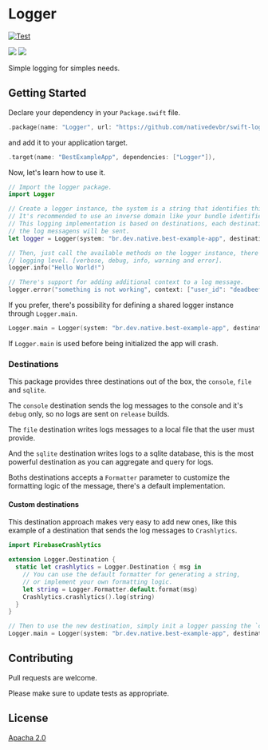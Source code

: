 # Logger
[![Test](https://github.com/nativedevbr/swift-log/actions/workflows/test.yml/badge.svg)](https://github.com/nativedevbr/swift-log/actions/workflows/test.yml)

[![](https://img.shields.io/endpoint?url=https%3A%2F%2Fswiftpackageindex.com%2Fapi%2Fpackages%2Fnativedevbr%2Fswift-log%2Fbadge%3Ftype%3Dswift-versions)](https://swiftpackageindex.com/nativedevbr/swift-log)
[![](https://img.shields.io/endpoint?url=https%3A%2F%2Fswiftpackageindex.com%2Fapi%2Fpackages%2Fnativedevbr%2Fswift-log%2Fbadge%3Ftype%3Dplatforms)](https://swiftpackageindex.com/nativedevbr/swift-log)

Simple logging for simples needs.

## Getting Started

Declare your dependency in your `Package.swift` file.

```swift
.package(name: "Logger", url: "https://github.com/nativedevbr/swift-log.git", from: "0.1.0"),
```
 and add it to your application target.
 
 ```swift
 .target(name: "BestExampleApp", dependencies: ["Logger"]),
 ```

Now, let's learn how to use it.

```swift
// Import the logger package.
import Logger

// Create a logger instance, the system is a string that identifies this logging instance.
// It's recommended to use an inverse domain like your bundle identifier.
// This logging implementation is based on destinations, each destination represent a place where
// the log messagens will be sent.
let logger = Logger(system: "br.dev.native.best-example-app", destinations: [.console(), .file(url: URL(...)])

// Then, just call the available methods on the logger instance, there is one method for each
// logging level. [verbose, debug, info, warning and error].
logger.info("Hello World!")

// There's support for adding additional context to a log message.
logger.error("something is not working", context: ["user_id": "deadbeef"])
```

If you prefer, there's possibility for defining a shared logger instance through `Logger.main`.

```swift
Logger.main = Logger(system: "br.dev.native.best-example-app", destinations: [.console(), .file(url: URL(...)])
```

If `Logger.main` is used before being initialized the app will crash. 

### Destinations

This package provides three destinations out of the box, the `console`, `file` and `sqlite`.

The `console` destination sends the log messages to the console and it's `debug` only, so no logs are sent on `release` builds.

The `file` destination writes logs messages to a local file that the user must provide.

And the `sqlite` destination writes logs to a sqlite database, this is the most powerful destination as you can aggregate and query for logs.

Boths destinations accepts a `Formatter` parameter to customize the formatting logic of the message, there's a default implementation.

#### Custom destinations

This destination approach makes very easy to add new ones, like this example of a destination that sends the log messages to `Crashlytics`.

```swift
import FirebaseCrashlytics

extension Logger.Destination {
  static let crashlytics = Logger.Destination { msg in
    // You can use the default formatter for generating a string, 
    // or implement your own formatting logic.
    let string = Logger.Formatter.default.format(msg)
    Crashlytics.crashlytics().log(string)
  }
}

// Then to use the new destination, simply init a logger passing the `crashlytics` destination.
Logger.main = Logger(system: "br.dev.native.best-example-app", destinations: [.console(), .crashlytics])
```

## Contributing
Pull requests are welcome.

Please make sure to update tests as appropriate.

## License
[Apacha 2.0](/LICENSE)
